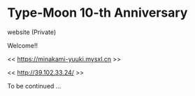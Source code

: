 # Type-Moon 10-th Anniversary
website (Private)

Welcome!!

<< https://minakami-yuuki.mysxl.cn >>

<< http://39.102.33.24/ >>

To be continued ...
